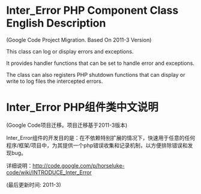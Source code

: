 Inter_Error PHP Component Class English Description
===========

(Google Code Project Migration. Based On 2011-3 Version)

This class can log or display errors and exceptions.

It provides handler functions that can be set to handle error and exceptions.

The class can also registers PHP shutdown functions that can display or write to log files the intercepted errors.



Inter_Error PHP组件类中文说明
===========

(Google Code项目迁移。项目迁移基于2011-3版本)

Inter_Error组件的开发目的是：在不依赖特别扩展的情况下，快速用于任意的任何程序/框架/项目中，为其提供一个php错误收集和记录机制，以方便排除错误和发现bug。

详细说明：http://code.google.com/p/horseluke-code/wiki/INTRODUCE_Inter_Error

(最后更新时间: 2011-3)

